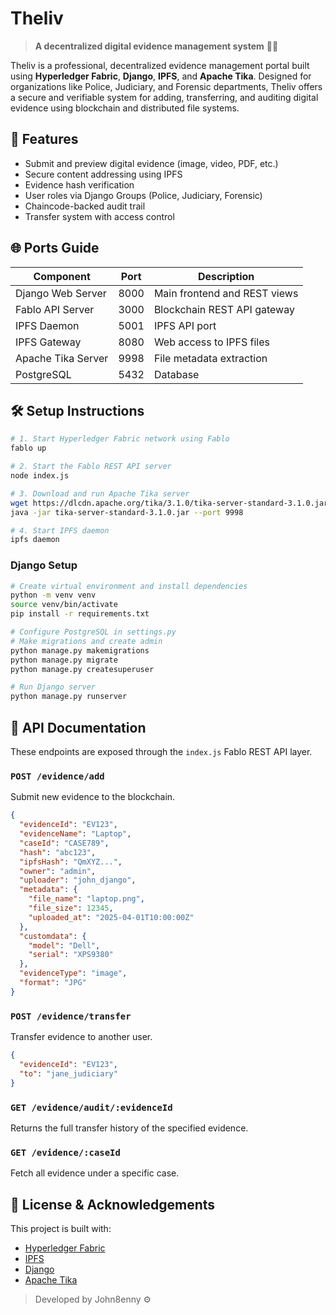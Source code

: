 # Theliv

> **A decentralized digital evidence management system** 🔐📁

Theliv is a professional, decentralized evidence management portal built using **Hyperledger Fabric**, **Django**, **IPFS**, and **Apache Tika**. 
Designed for organizations like Police, Judiciary, and Forensic departments, Theliv offers a secure and verifiable system for adding, transferring, 
and auditing digital evidence using blockchain and distributed file systems.


## 🚀 Features

- Submit and preview digital evidence (image, video, PDF, etc.)
- Secure content addressing using IPFS
- Evidence hash verification
- User roles via Django Groups (Police, Judiciary, Forensic)
- Chaincode-backed audit trail
- Transfer system with access control

## 🌐 Ports Guide

| Component             | Port  | Description                    |
|----------------------|-------|--------------------------------|
| Django Web Server    | 8000  | Main frontend and REST views   |
| Fablo API Server     | 3000  | Blockchain REST API gateway    |
| IPFS Daemon          | 5001  | IPFS API port                  |
| IPFS Gateway         | 8080  | Web access to IPFS files       |
| Apache Tika Server   | 9998  | File metadata extraction       |
| PostgreSQL           | 5432  | Database                       |

## 🛠️ Setup Instructions

```bash
# 1. Start Hyperledger Fabric network using Fablo
fablo up

# 2. Start the Fablo REST API server
node index.js

# 3. Download and run Apache Tika server
wget https://dlcdn.apache.org/tika/3.1.0/tika-server-standard-3.1.0.jar
java -jar tika-server-standard-3.1.0.jar --port 9998

# 4. Start IPFS daemon
ipfs daemon
```

### Django Setup

```bash
# Create virtual environment and install dependencies
python -m venv venv
source venv/bin/activate
pip install -r requirements.txt

# Configure PostgreSQL in settings.py
# Make migrations and create admin
python manage.py makemigrations
python manage.py migrate
python manage.py createsuperuser

# Run Django server
python manage.py runserver
```

## 📡 API Documentation

These endpoints are exposed through the `index.js` Fablo REST API layer.

### `POST /evidence/add`
Submit new evidence to the blockchain.

```json
{
  "evidenceId": "EV123",
  "evidenceName": "Laptop",
  "caseId": "CASE789",
  "hash": "abc123",
  "ipfsHash": "QmXYZ...",
  "owner": "admin",
  "uploader": "john_django",
  "metadata": {
    "file_name": "laptop.png",
    "file_size": 12345,
    "uploaded_at": "2025-04-01T10:00:00Z"
  },
  "customdata": {
    "model": "Dell",
    "serial": "XPS9380"
  },
  "evidenceType": "image",
  "format": "JPG"
}
```

### `POST /evidence/transfer`
Transfer evidence to another user.

```json
{
  "evidenceId": "EV123",
  "to": "jane_judiciary"
}
```

### `GET /evidence/audit/:evidenceId`
Returns the full transfer history of the specified evidence.

### `GET /evidence/:caseId`
Fetch all evidence under a specific case.


## 📃 License & Acknowledgements

This project is built with:

- [Hyperledger Fabric](https://www.hyperledger.org/use/fabric)
- [IPFS](https://ipfs.io/)
- [Django](https://www.djangoproject.com/)
- [Apache Tika](https://tika.apache.org/)

> Developed by John8enny ⚙️
